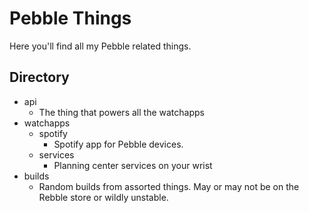 # Pebble Things

Here you'll find all my Pebble related things. 

## Directory 

- api
  - The thing that powers all the watchapps 
- watchapps
  - spotify
    - Spotify app for Pebble devices.
  - services
    - Planning center services on your wrist
- builds
  - Random builds from assorted things. May or may not be on the Rebble store or wildly unstable. 